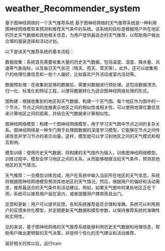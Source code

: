 # weather_Recommender_system
基于图神经网络的一个天气推荐系统
基于图神经网络的天气推荐系统是一种利用图神经网络模型来预测和推荐天气条件的系统。该系统的目标是根据用户所在地区的历史天气数据和其他相关信息，为用户提供最适合的天气推荐，以帮助用户做出合理的服装选择和活动计划。

以下是该天气推荐系统的基本流程：

数据收集：系统首先需要收集大量的历史天气数据，包括温度、湿度、降水量、风速等气象指标，以及每日天气状况（晴天、雨天、雪天等）。此外，还可以收集用户的地理位置信息和一些个人偏好，比如喜欢户外活动或室内活动等。

数据预处理：在收集到足够的数据后，需要对数据进行预处理。这包括数据清洗、归一化、标准化和特征工程，以便将数据转化为适合图神经网络处理的形式。

图构建：根据收集到的地区和天气数据，构建一个天气图。每个地区作为图中的一个节点，节点之间的连接表示地区之间的相似性或相关性。可以使用地理位置信息来计算地区之间的距离，并结合天气数据来计算相似性。

图神经网络模型：构建一个图神经网络模型，用于学习天气图中节点之间的复杂关系。图神经网络是一种专门用于处理图数据的深度学习模型，它能够在节点之间传递信息并学习节点的表示向量。这样，模型就可以学习到地区之间的天气模式和相互影响。

模型训练：使用历史天气数据，将构建的天气图作为输入，训练图神经网络模型。训练过程中，模型会学习地区之间的关系，从而能够根据当前天气条件，预测其他地区的天气情况。

天气推荐：一旦模型训练完成，用户在系统中输入当前所在地区的天气信息，系统将根据图神经网络模型预测其他地区的天气情况。然后，根据用户的偏好和活动需求，推荐最适合的天气条件和活动建议。例如，如果天气图中的某些地区正在下雨，系统可以推荐用户留在室内，或者提醒用户携带雨具出门。

反馈和更新：用户可以提供反馈，告知系统推荐是否合理和准确。系统可以利用用户的反馈来优化模型，并定期更新天气数据和模型参数，以保持推荐系统的准确性和实用性。

总的来说，基于图神经网络的天气推荐系统能够利用历史天气数据和地理信息，帮助用户做出更明智的天气决策，并提供个性化的天气建议和活动推荐。

装好相关的库以后，运行train
